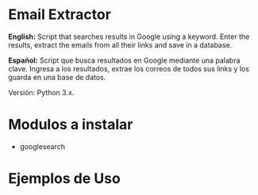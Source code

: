 # Email Extractor

**English:** Script that searches results in Google using a keyword. Enter the results, extract the emails from all their links and save in a database.

**Español:** Script que busca resultados en Google mediante una palabra clave. Ingresa a los resultados, extrae los correos de todos sus links y los guarda en una base de datos. 

Versión: Python 3.x.

# Modulos a instalar
- googlesearch

# Ejemplos de Uso

